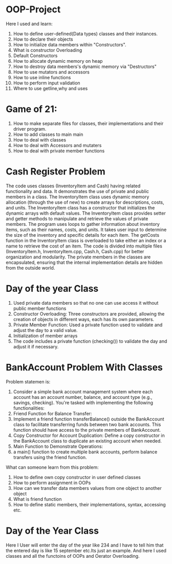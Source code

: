 # OOP-Project

Here I used and learn:
1) How to define user-defined(Data types) classes and their instances.
2) How to declare their objects
3) How to initialize data members within "Constructors".
4) What is constructor Overloading
5) Default Constructors
6) How to allocate dynamic memory on heap
7) How to destroy data members's dynamic memory via "Destructors"
8) How to use mutators and accessors
9) How to use inline functions
10) How to perform input validation
11) Where to use getline,why and uses

# Game of 21:
1) How to make separate files for classes, their implementations and their driver program.
2) How to add classes to main main
3) How to deal with classes
4) How to deal with Accessors and mutaters
5) How to deal with private member functions

# Cash Register Problem
The code uses classes (InventoryItem and Cash)  having related functionality and data.
It demonstrates the use of private and public members in a class.
The InventoryItem class uses dynamic memory allocation (through the use of new) to create arrays for descriptions, costs, and units.
The InventoryItem class has a constructor that initializes the dynamic arrays with default values.
The InventoryItem class provides setter and getter methods to manipulate and retrieve the values of private members.
The program uses loops to gather information about inventory items, such as their names, costs, and units.
It takes user input to determine the size of the inventory and specific details for each item.
The getCosts function in the InventoryItem class is overloaded to take either an index or a name to retrieve the cost of an item.
The code is divided into multiple files (InventoryItem.h, InventoryItem.cpp, Cash.h, Cash.cpp) for better organization and modularity.
The private members in the classes are encapsulated, ensuring that the internal implementation details are hidden from the outside world.

# Day of the year Class
1) Used private data members so that no one can use access it without public member functions
2) Constructor Overloading:
Three constructors are provided, allowing the creation of objects in different ways, each has its own parameters.
3) Private Member Function:
Used a private function used to validate and adjust the day to a valid value.
4) Initialization of member arrays
5) The code includes a private function (checking()) to validate the day and adjust it if necessary.

# BankAccount Problem With Classes
Problem statemen is:
1) Consider a simple bank account management system where each account has an account number, balance, and account type (e.g., savings, checking). You're tasked with implementing the following functionalities:
2) Friend Function for Balance Transfer:
3) Implement a friend function transferBalance() outside the BankAccount class to facilitate transferring funds between two bank accounts. This function should have access to the private members of BankAccount.
4) Copy Constructor for Account Duplication:
Define a copy constructor in the BankAccount class to duplicate an existing account when needed.
5) Main Function to Demonstrate Operations:
6) a main() function to create multiple bank accounts, perform balance transfers using the friend function.

What can someone learn from this problem:
1) How to define own copy constructor in user defined classes
2) How to perform assignment in OOPs
3) How can we transfer data members values from one object to another object
4) What is friend function
5) How to define static members, their implementations, syntax, accessing etc.

# Day of the Year Class
Here I User will enter the day of the year like 234 and I have to tell him that the entered day is like 15 september etc.Its just an example.
And here I used classes and all the functoins of OOPs and Oerator Overloading.
